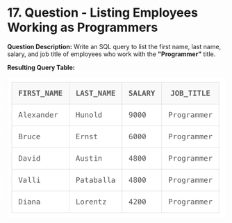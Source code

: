 # 17. Question - Listing Employees Working as Programmers

**Question Description:**
Write an SQL query to list the first name, last name, salary, and job title of employees who work with the **"Programmer"** title.

**Resulting Query Table:**

![alt text](/Sql-ScreenShots/ScreenShot_17.png)
